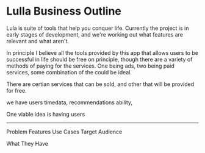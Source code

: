 # Lulla Business Outline

Lula is suite of tools that help you conquer life. Currently the project is in early stages of development,  and we're working out  what features are relevant and what aren't.

In principle I believe all the tools provided by this app that allows users to be successful in life should be free on principle, though there are a variety of methods of paying for the services. One being ads, two being paid services, some combination of the could be ideal.


There are certian services that can be sold, and other that will be provided for free.


we have users timedata, recommendations ability, 

One viable idea is having users 

---

Problem
Features
Use Cases
Target Audience

What They Have


